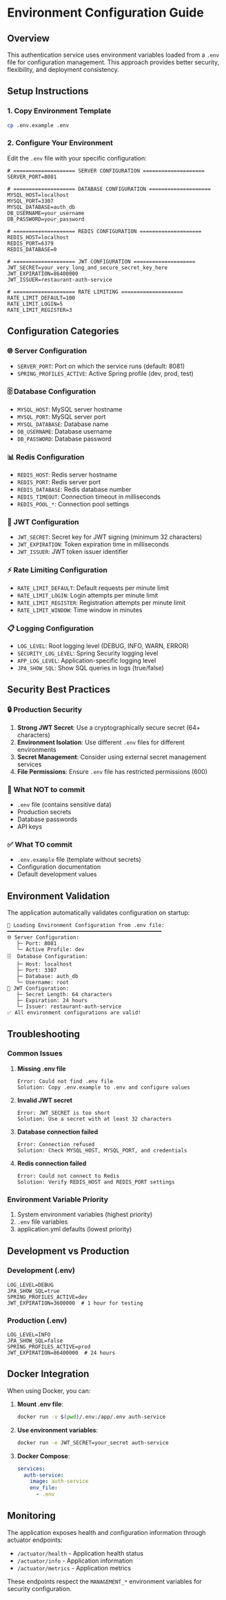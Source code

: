 # Environment Configuration Guide

## Overview

This authentication service uses environment variables loaded from a `.env` file for configuration management. This approach provides better security, flexibility, and deployment consistency.

## Setup Instructions

### 1. Copy Environment Template

```bash
cp .env.example .env
```

### 2. Configure Your Environment

Edit the `.env` file with your specific configuration:

```env
# ==================== SERVER CONFIGURATION ====================
SERVER_PORT=8081

# ==================== DATABASE CONFIGURATION ====================
MYSQL_HOST=localhost
MYSQL_PORT=3307
MYSQL_DATABASE=auth_db
DB_USERNAME=your_username
DB_PASSWORD=your_password

# ==================== REDIS CONFIGURATION ====================
REDIS_HOST=localhost
REDIS_PORT=6379
REDIS_DATABASE=0

# ==================== JWT CONFIGURATION ====================
JWT_SECRET=your_very_long_and_secure_secret_key_here
JWT_EXPIRATION=86400000
JWT_ISSUER=restaurant-auth-service

# ==================== RATE LIMITING ====================
RATE_LIMIT_DEFAULT=100
RATE_LIMIT_LOGIN=5
RATE_LIMIT_REGISTER=3
```

## Configuration Categories

### 🌐 Server Configuration

- `SERVER_PORT`: Port on which the service runs (default: 8081)
- `SPRING_PROFILES_ACTIVE`: Active Spring profile (dev, prod, test)

### 🗄️ Database Configuration

- `MYSQL_HOST`: MySQL server hostname
- `MYSQL_PORT`: MySQL server port
- `MYSQL_DATABASE`: Database name
- `DB_USERNAME`: Database username
- `DB_PASSWORD`: Database password

### 📊 Redis Configuration

- `REDIS_HOST`: Redis server hostname
- `REDIS_PORT`: Redis server port
- `REDIS_DATABASE`: Redis database number
- `REDIS_TIMEOUT`: Connection timeout in milliseconds
- `REDIS_POOL_*`: Connection pool settings

### 🔐 JWT Configuration

- `JWT_SECRET`: Secret key for JWT signing (minimum 32 characters)
- `JWT_EXPIRATION`: Token expiration time in milliseconds
- `JWT_ISSUER`: JWT token issuer identifier

### ⚡ Rate Limiting Configuration

- `RATE_LIMIT_DEFAULT`: Default requests per minute limit
- `RATE_LIMIT_LOGIN`: Login attempts per minute limit
- `RATE_LIMIT_REGISTER`: Registration attempts per minute limit
- `RATE_LIMIT_WINDOW`: Time window in minutes

### 📋 Logging Configuration

- `LOG_LEVEL`: Root logging level (DEBUG, INFO, WARN, ERROR)
- `SECURITY_LOG_LEVEL`: Spring Security logging level
- `APP_LOG_LEVEL`: Application-specific logging level
- `JPA_SHOW_SQL`: Show SQL queries in logs (true/false)

## Security Best Practices

### 🔒 Production Security

1. **Strong JWT Secret**: Use a cryptographically secure secret (64+ characters)
2. **Environment Isolation**: Use different `.env` files for different environments
3. **Secret Management**: Consider using external secret management services
4. **File Permissions**: Ensure `.env` file has restricted permissions (600)

### 🚫 What NOT to commit

- `.env` file (contains sensitive data)
- Production secrets
- Database passwords
- API keys

### ✅ What TO commit

- `.env.example` file (template without secrets)
- Configuration documentation
- Default development values

## Environment Validation

The application automatically validates configuration on startup:

```
🔧 Loading Environment Configuration from .env file:
━━━━━━━━━━━━━━━━━━━━━━━━━━━━━━━━━━━━━━━━━━━━━━━━━━
🌐 Server Configuration:
   ├─ Port: 8081
   └─ Active Profile: dev
🗄️  Database Configuration:
   ├─ Host: localhost
   ├─ Port: 3307
   ├─ Database: auth_db
   └─ Username: root
🔐 JWT Configuration:
   ├─ Secret Length: 64 characters
   ├─ Expiration: 24 hours
   └─ Issuer: restaurant-auth-service
✅ All environment configurations are valid!
```

## Troubleshooting

### Common Issues

1. **Missing .env file**

   ```
   Error: Could not find .env file
   Solution: Copy .env.example to .env and configure values
   ```

2. **Invalid JWT secret**

   ```
   Error: JWT_SECRET is too short
   Solution: Use a secret with at least 32 characters
   ```

3. **Database connection failed**

   ```
   Error: Connection refused
   Solution: Check MYSQL_HOST, MYSQL_PORT, and credentials
   ```

4. **Redis connection failed**
   ```
   Error: Could not connect to Redis
   Solution: Verify REDIS_HOST and REDIS_PORT settings
   ```

### Environment Variable Priority

1. System environment variables (highest priority)
2. `.env` file variables
3. application.yml defaults (lowest priority)

## Development vs Production

### Development (.env)

```env
LOG_LEVEL=DEBUG
JPA_SHOW_SQL=true
SPRING_PROFILES_ACTIVE=dev
JWT_EXPIRATION=3600000  # 1 hour for testing
```

### Production (.env)

```env
LOG_LEVEL=INFO
JPA_SHOW_SQL=false
SPRING_PROFILES_ACTIVE=prod
JWT_EXPIRATION=86400000  # 24 hours
```

## Docker Integration

When using Docker, you can:

1. **Mount .env file**:

   ```bash
   docker run -v $(pwd)/.env:/app/.env auth-service
   ```

2. **Use environment variables**:

   ```bash
   docker run -e JWT_SECRET=your_secret auth-service
   ```

3. **Docker Compose**:
   ```yaml
   services:
     auth-service:
       image: auth-service
       env_file:
         - .env
   ```

## Monitoring

The application exposes health and configuration information through actuator endpoints:

- `/actuator/health` - Application health status
- `/actuator/info` - Application information
- `/actuator/metrics` - Application metrics

These endpoints respect the `MANAGEMENT_*` environment variables for security configuration.
